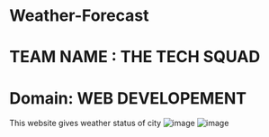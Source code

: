 # Weather-Forecast
# TEAM NAME : THE TECH SQUAD
# Domain: WEB DEVELOPEMENT
This website gives weather status of city 
![image](https://user-images.githubusercontent.com/71887687/136512495-08be9a3e-ffdf-4581-b12f-80b4ba41b724.png)
![image](https://user-images.githubusercontent.com/71887687/136512603-80d1707a-b139-4a8a-aad1-c81b2514ede4.png)

